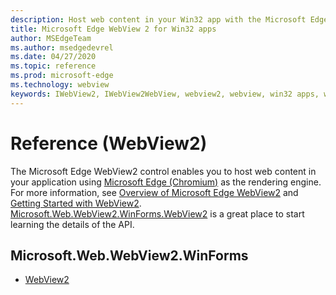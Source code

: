 ```yaml
---
description: Host web content in your Win32 app with the Microsoft Edge WebView 2 control
title: Microsoft Edge WebView 2 for Win32 apps
author: MSEdgeTeam
ms.author: msedgedevrel
ms.date: 04/27/2020
ms.topic: reference
ms.prod: microsoft-edge
ms.technology: webview
keywords: IWebView2, IWebView2WebView, webview2, webview, win32 apps, win32, edge, ICoreWebView2, ICoreWebView2Controller, browser control, edge html
---
```


# Reference \(WebView2\)  

The Microsoft Edge WebView2 control enables you to host web content in your application using [Microsoft Edge \(Chromium\)](https://www.microsoftedgeinsider.com) as the rendering engine.  For more information, see [Overview of Microsoft Edge WebView2](../../../webview2.md) and [Getting Started with WebView2](../../gettingstarted.md).  [Microsoft.Web.WebView2.WinForms.WebView2](0.9.494/microsoft-web-webview2-winforms-webview2.md) is a great place to start learning the details of the API.  

## Microsoft.Web.WebView2.WinForms
*   [WebView2](0.9.494/microsoft-web-webview2-winforms-webview2.md)
